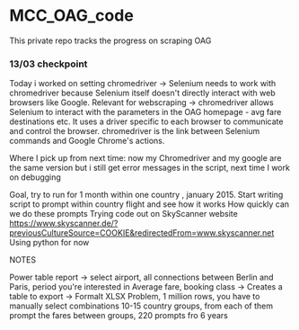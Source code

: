 # MCC_OAG_code
This private repo tracks the progress on scraping OAG 

### 13/03 checkpoint 
Today i worked on setting chromedriver -> Selenium needs to work with chromedriver because Selenium itself doesn't directly interact with web browsers like Google. 
Relevant for webscraping ->  chromedriver allows Selenium to interact with the parameters in the OAG homepage - avg fare destinations etc. 
It uses a driver specific to each browser to communicate and control the browser. 
chromedriver is the link between Selenium commands and Google Chrome's actions. 

Where I pick up from next time: now my Chromedriver and my google are the same version but i still get error messages in the script, next time I work on debugging 

Goal, try to run for 1 month within one country , january 2015. 
Start writing script to prompt within country flight and see how it works
How quickly can we do these prompts 
Trying code out on SkyScanner website https://www.skyscanner.de/?previousCultureSource=COOKIE&redirectedFrom=www.skyscanner.net
Using python for now 

NOTES 

Power table report -> select airport, all connections between Berlin and Paris, period you're interested in
Average fare, booking class -> Creates a table to export -> Formalt XLSX 
Problem, 1 million rows, you have to manually select combinations 
10-15 country groups, from each of them prompt the fares between groups, 220 prompts fro 6 years 



